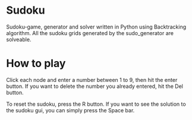 # Sudoku
Sudoku-game, generator and solver written in Python using Backtracking algorithm. All the sudoku grids generated by the sudo_generator are solveable.

# How to play
Click each node and enter a number between 1 to 9, then hit the enter button. If you want to delete the number you already entered, hit the Del button.

To reset the sudoku, press the R button.
If you want to see the solution to the sudoku gui, you can simply press the Space bar.
